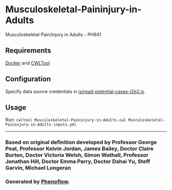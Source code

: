 # Musculoskeletal-Paininjury-in-Adults

Musculoskeletal Pain/injury in Adults - PH941

## Requirements

[Docker](https://docs.docker.com/install/) and [CWLTool](https://github.com/common-workflow-language/cwltool#install)

## Configuration

Specify data source credentials in [js/read-potential-cases-i2b2.js](js/read-potential-cases-i2b2.js).

## Usage

Run: `cwltool Musculoskeletal-Paininjury-in-Adults.cwl Musculoskeletal-Paininjury-in-Adults-inputs.yml`

***

### Based on original definition developed by Professor George Peat, Professor Kelvin Jordan, James Bailey, Doctor Claire Burton, Doctor Victoria Welsh, Simon Wathall, Professor Jonathan Hill, Doctor Emma Parry, Doctor Dahai Yu, Steff Garvin, Michael Longeran
### Generated by [Phenoflow](https://kclhi.org/phenoflow).
